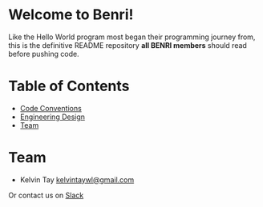 Welcome to Benri!
==========

Like the Hello World program most began their programming journey from, 
this is the definitive README repository **all BENRI members** should read before pushing code.

# Table of Contents
* [Code Conventions](conventions)
* [Engineering Design](engineering)
* [Team](#team-members)

# <a name="team-members"></a> Team
- Kelvin Tay <kelvintaywl@gmail.com>

Or contact us on [Slack](http://benri.slack.com)


